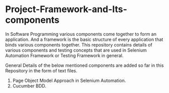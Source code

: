 # Project-Framework-and-Its-components
In Software Programming various components come together to form an application. And a framework is the basic structure of every application that binds various components together. This repository contains details of various components and testing concepts that are used in Selenium Automation Framework or Testing Framework in general.

General Details of the below mentioned components are added so far in this Repository in the form of text files.
1. Page Object Model Approach in Selenium Automation.
2. Cucumber BDD.
